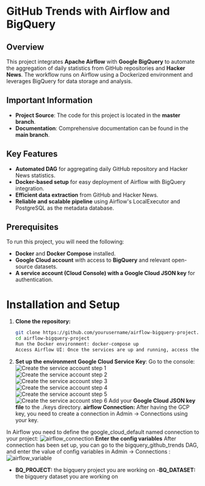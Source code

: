 # GitHub Trends with Airflow and BigQuery
## Overview
This project integrates **Apache Airflow** with **Google BigQuery** to automate the aggregation of daily statistics from GitHub repositories and **Hacker News**. The workflow runs on Airflow using a Dockerized environment and leverages BigQuery for data storage and analysis. 

## Important Information

- **Project Source**: The code for this project is located in the **master branch**.
- **Documentation**: Comprehensive documentation can be found in the **main branch**.
## Key Features

- **Automated DAG** for aggregating daily GitHub repository and Hacker News statistics.
- **Docker-based setup** for easy deployment of Airflow with BigQuery integration.
- **Efficient data extraction** from GitHub and Hacker News.
- **Reliable and scalable pipeline** using Airflow's LocalExecutor and PostgreSQL as the metadata database.

## Prerequisites

To run this project, you will need the following:

- **Docker** and **Docker Compose** installed.
- **Google Cloud account** with access to **BigQuery** and relevant open-source datasets.
- **A service account (Cloud Console) with a Google Cloud JSON key** for authentication.

# Installation and Setup

1. **Clone the repository:**
   ```bash
   git clone https://github.com/yourusername/airflow-bigquery-project.git
   cd airflow-bigquery-project
   Run the Docker environment: docker-compose up
   Access Airflow UI: Once the services are up and running, access the Airflow UI at http://localhost:8080 to monitor and manage the DAGs.
2. **Set up the environment**
   **Google Cloud Service Key**:
   Go to the console:
   ![Create the service account step 1](.\img\service_account.png)
   ![Create the service account step 2](.\img\service_account2.png)
   ![Create the service account step 3](.\img\service_account3.png)
   ![Create the service account step 4](.\img\service_account4.png)
   ![Create the service account step 5](.\img\service_account5.png)
   ![Create the service account step 6](.\img\service_account6.png)
   Add your **Google Cloud JSON key file** to the ./keys directory.
   **airflow Connection:**
After having the GCP key, you need to create a connection in Admin -> Connections using your key.

In Airflow you need to define the google_cloud_default named connection to your project:
   ![airflow_connection](.\img\airflow_connection.png)
   **Enter the config variables**
   After connection has been set up, you can go to the bigquery_github_trends DAG, and enter the value of config variables in Admin -> Connections :
   ![airflow_variable](.\img\airflow_variable.png)
  - **BQ_PROJECT:** the bigquery project you are working on
  -**BQ_DATASET:** the bigquery dataset you are working on



   




   
   

   
